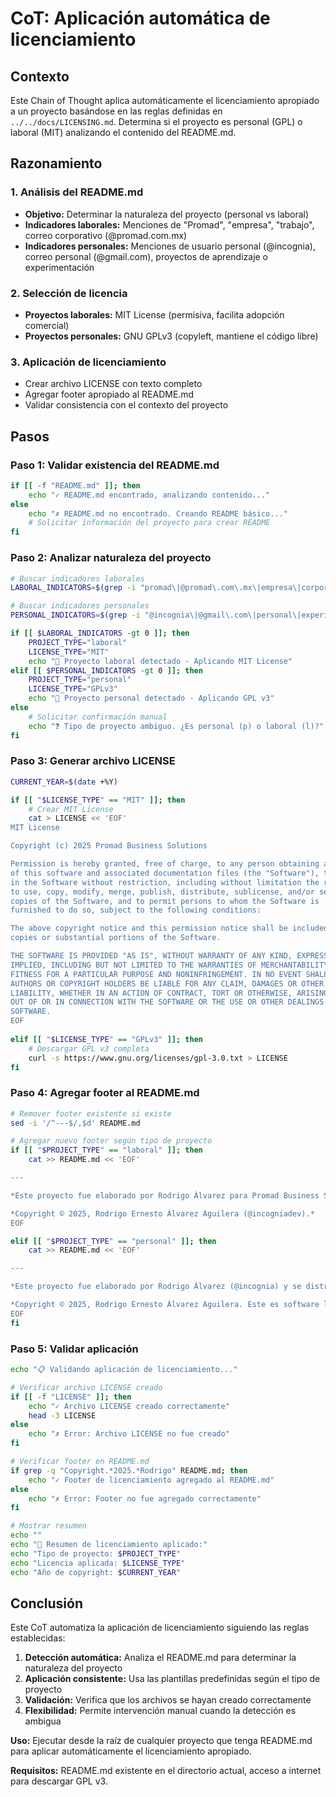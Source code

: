 # CoT: Aplicación automática de licenciamiento

## Contexto
Este Chain of Thought aplica automáticamente el licenciamiento apropiado a un proyecto basándose en las reglas definidas en `../../docs/LICENSING.md`. Determina si el proyecto es personal (GPL) o laboral (MIT) analizando el contenido del README.md.

## Razonamiento

### 1. Análisis del README.md
- **Objetivo:** Determinar la naturaleza del proyecto (personal vs laboral)
- **Indicadores laborales:** Menciones de "Promad", "empresa", "trabajo", correo corporativo (@promad.com.mx)
- **Indicadores personales:** Menciones de usuario personal (@incognia), correo personal (@gmail.com), proyectos de aprendizaje o experimentación

### 2. Selección de licencia
- **Proyectos laborales:** MIT License (permisiva, facilita adopción comercial)
- **Proyectos personales:** GNU GPLv3 (copyleft, mantiene el código libre)

### 3. Aplicación de licenciamiento
- Crear archivo LICENSE con texto completo
- Agregar footer apropiado al README.md
- Validar consistencia con el contexto del proyecto

## Pasos

### Paso 1: Validar existencia del README.md
```bash
if [[ -f "README.md" ]]; then
    echo "✓ README.md encontrado, analizando contenido..."
else
    echo "✗ README.md no encontrado. Creando README básico..."
    # Solicitar información del proyecto para crear README
fi
```

### Paso 2: Analizar naturaleza del proyecto
```bash
# Buscar indicadores laborales
LABORAL_INDICATORS=$(grep -i "promad\|@promad\.com\.mx\|empresa\|corporat\|business" README.md | wc -l)

# Buscar indicadores personales  
PERSONAL_INDICATORS=$(grep -i "@incognia\|@gmail\.com\|personal\|experimento\|aprendizaje\|github\.com/incognia" README.md | wc -l)

if [[ $LABORAL_INDICATORS -gt 0 ]]; then
    PROJECT_TYPE="laboral"
    LICENSE_TYPE="MIT"
    echo "🏢 Proyecto laboral detectado - Aplicando MIT License"
elif [[ $PERSONAL_INDICATORS -gt 0 ]]; then
    PROJECT_TYPE="personal" 
    LICENSE_TYPE="GPLv3"
    echo "👤 Proyecto personal detectado - Aplicando GPL v3"
else
    # Solicitar confirmación manual
    echo "❓ Tipo de proyecto ambiguo. ¿Es personal (p) o laboral (l)?"
fi
```

### Paso 3: Generar archivo LICENSE
```bash
CURRENT_YEAR=$(date +%Y)

if [[ "$LICENSE_TYPE" == "MIT" ]]; then
    # Crear MIT License
    cat > LICENSE << 'EOF'
MIT License

Copyright (c) 2025 Promad Business Solutions

Permission is hereby granted, free of charge, to any person obtaining a copy
of this software and associated documentation files (the "Software"), to deal
in the Software without restriction, including without limitation the rights
to use, copy, modify, merge, publish, distribute, sublicense, and/or sell
copies of the Software, and to permit persons to whom the Software is
furnished to do so, subject to the following conditions:

The above copyright notice and this permission notice shall be included in all
copies or substantial portions of the Software.

THE SOFTWARE IS PROVIDED "AS IS", WITHOUT WARRANTY OF ANY KIND, EXPRESS OR
IMPLIED, INCLUDING BUT NOT LIMITED TO THE WARRANTIES OF MERCHANTABILITY,
FITNESS FOR A PARTICULAR PURPOSE AND NONINFRINGEMENT. IN NO EVENT SHALL THE
AUTHORS OR COPYRIGHT HOLDERS BE LIABLE FOR ANY CLAIM, DAMAGES OR OTHER
LIABILITY, WHETHER IN AN ACTION OF CONTRACT, TORT OR OTHERWISE, ARISING FROM,
OUT OF OR IN CONNECTION WITH THE SOFTWARE OR THE USE OR OTHER DEALINGS IN THE
SOFTWARE.
EOF
    
elif [[ "$LICENSE_TYPE" == "GPLv3" ]]; then
    # Descargar GPL v3 completa
    curl -s https://www.gnu.org/licenses/gpl-3.0.txt > LICENSE
fi
```

### Paso 4: Agregar footer al README.md
```bash
# Remover footer existente si existe
sed -i '/^---$/,$d' README.md

# Agregar nuevo footer según tipo de proyecto
if [[ "$PROJECT_TYPE" == "laboral" ]]; then
    cat >> README.md << 'EOF'

---

*Este proyecto fue elaborado por Rodrigo Álvarez para Promad Business Solutions y se distribuye bajo la licencia MIT. Para más detalles, consulta el archivo LICENSE.*

*Copyright © 2025, Rodrigo Ernesto Álvarez Aguilera (@incogniadev).*
EOF

elif [[ "$PROJECT_TYPE" == "personal" ]]; then
    cat >> README.md << 'EOF'

---

*Este proyecto fue elaborado por Rodrigo Álvarez (@incognia) y se distribuye bajo la licencia GPLv3. Para más detalles, consulta el archivo LICENSE.*

*Copyright © 2025, Rodrigo Ernesto Álvarez Aguilera. Este es software libre bajo los términos de la GNU General Public License v3.*
EOF
fi
```

### Paso 5: Validar aplicación
```bash
echo "📋 Validando aplicación de licenciamiento..."

# Verificar archivo LICENSE creado
if [[ -f "LICENSE" ]]; then
    echo "✓ Archivo LICENSE creado correctamente"
    head -3 LICENSE
else
    echo "✗ Error: Archivo LICENSE no fue creado"
fi

# Verificar footer en README.md
if grep -q "Copyright.*2025.*Rodrigo" README.md; then
    echo "✓ Footer de licenciamiento agregado al README.md"
else
    echo "✗ Error: Footer no fue agregado correctamente"
fi

# Mostrar resumen
echo ""
echo "📄 Resumen de licenciamiento aplicado:"
echo "Tipo de proyecto: $PROJECT_TYPE"
echo "Licencia aplicada: $LICENSE_TYPE"
echo "Año de copyright: $CURRENT_YEAR"
```

## Conclusión

Este CoT automatiza la aplicación de licenciamiento siguiendo las reglas establecidas:

1. **Detección automática:** Analiza el README.md para determinar la naturaleza del proyecto
2. **Aplicación consistente:** Usa las plantillas predefinidas según el tipo de proyecto
3. **Validación:** Verifica que los archivos se hayan creado correctamente
4. **Flexibilidad:** Permite intervención manual cuando la detección es ambigua

**Uso:** Ejecutar desde la raíz de cualquier proyecto que tenga README.md para aplicar automáticamente el licenciamiento apropiado.

**Requisitos:** README.md existente en el directorio actual, acceso a internet para descargar GPL v3.